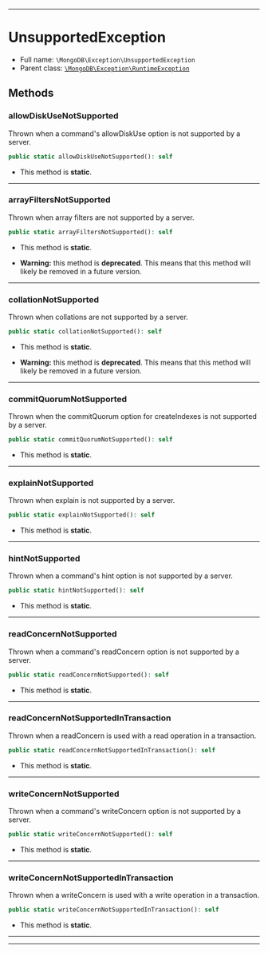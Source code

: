 ***

# UnsupportedException

* Full name: `\MongoDB\Exception\UnsupportedException`
* Parent class: [`\MongoDB\Exception\RuntimeException`](./RuntimeException.md)

## Methods

### allowDiskUseNotSupported

Thrown when a command's allowDiskUse option is not supported by a server.

```php
public static allowDiskUseNotSupported(): self
```

* This method is **static**.

***

### arrayFiltersNotSupported

Thrown when array filters are not supported by a server.

```php
public static arrayFiltersNotSupported(): self
```

* This method is **static**.


* **Warning:** this method is **deprecated**. This means that this method will likely be removed in a future version.

***

### collationNotSupported

Thrown when collations are not supported by a server.

```php
public static collationNotSupported(): self
```

* This method is **static**.


* **Warning:** this method is **deprecated**. This means that this method will likely be removed in a future version.

***

### commitQuorumNotSupported

Thrown when the commitQuorum option for createIndexes is not supported
by a server.

```php
public static commitQuorumNotSupported(): self
```

* This method is **static**.

***

### explainNotSupported

Thrown when explain is not supported by a server.

```php
public static explainNotSupported(): self
```

* This method is **static**.

***

### hintNotSupported

Thrown when a command's hint option is not supported by a server.

```php
public static hintNotSupported(): self
```

* This method is **static**.

***

### readConcernNotSupported

Thrown when a command's readConcern option is not supported by a server.

```php
public static readConcernNotSupported(): self
```

* This method is **static**.

***

### readConcernNotSupportedInTransaction

Thrown when a readConcern is used with a read operation in a transaction.

```php
public static readConcernNotSupportedInTransaction(): self
```

* This method is **static**.

***

### writeConcernNotSupported

Thrown when a command's writeConcern option is not supported by a server.

```php
public static writeConcernNotSupported(): self
```

* This method is **static**.

***

### writeConcernNotSupportedInTransaction

Thrown when a writeConcern is used with a write operation in a transaction.

```php
public static writeConcernNotSupportedInTransaction(): self
```

* This method is **static**.

***


***


